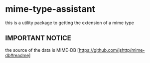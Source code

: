 # mime-type-assistant

this is a utility package to getting the extension of a mime type

## IMPORTANT NOTICE

the source of the data is MIME-DB [https://github.com/jshttp/mime-db#readme]
